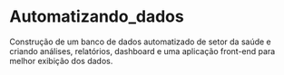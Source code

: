 # Automatizando_dados
Construção de um banco de dados automatizado de setor da saúde e criando análises, relatórios, dashboard e uma aplicação front-end para melhor exibição dos dados. 
